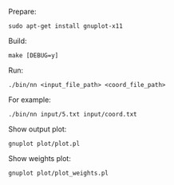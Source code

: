 Prepare:

`sudo apt-get install gnuplot-x11`

Build:

`make [DEBUG=y]`

Run:

`./bin/nn <input_file_path> <coord_file_path>`

For example:

`./bin/nn input/5.txt input/coord.txt`

Show output plot:

`gnuplot plot/plot.pl`

Show weights plot:

`gnuplot plot/plot_weights.pl`
